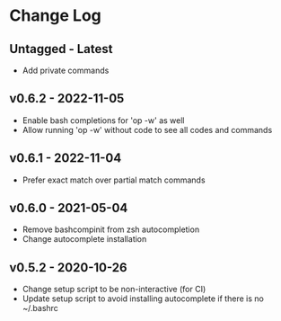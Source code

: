 Change Log
========================================

Untagged - Latest
----------------------------------------

- Add private commands


v0.6.2 - 2022-11-05
----------------------------------------

- Enable bash completions for 'op -w' as well
- Allow running 'op -w' without code to see all codes and commands


v0.6.1 - 2022-11-04
----------------------------------------

- Prefer exact match over partial match commands


v0.6.0 - 2021-05-04
----------------------------------------

- Remove bashcompinit from zsh autocompletion
- Change autocomplete installation


v0.5.2 - 2020-10-26
----------------------------------------

- Change setup script to be non-interactive (for CI)
- Update setup script to avoid installing autocomplete if there is no ~/.bashrc


